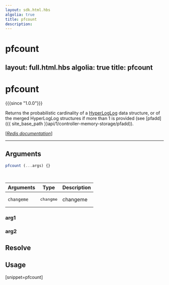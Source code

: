 ```yaml
---
layout: sdk.html.hbs
algolia: true
title: pfcount
description:
---
```


# pfcount
layout: full.html.hbs
algolia: true
title: pfcount
---

# pfcount

{{{since "1.0.0"}}}

Returns the probabilistic cardinality of a [HyperLogLog](https://en.wikipedia.org/wiki/HyperLogLog) data structure, or of the merged HyperLogLog structures if more than 1 is provided (see [pfadd]({{ site_base_path }}api/1/controller-memory-storage/pfadd)).

[[_Redis documentation_]](https://redis.io/commands/pfcount)

---

## Arguments

```js
pfcount (...args) {}

```

<br/>

| Arguments    | Type    | Description |
|--------------|---------|-------------|
| ``changeme`` | <pre>changme</pre> | changeme    |

### arg1

### arg2

## Resolve

## Usage

[snippet=pfcount]
